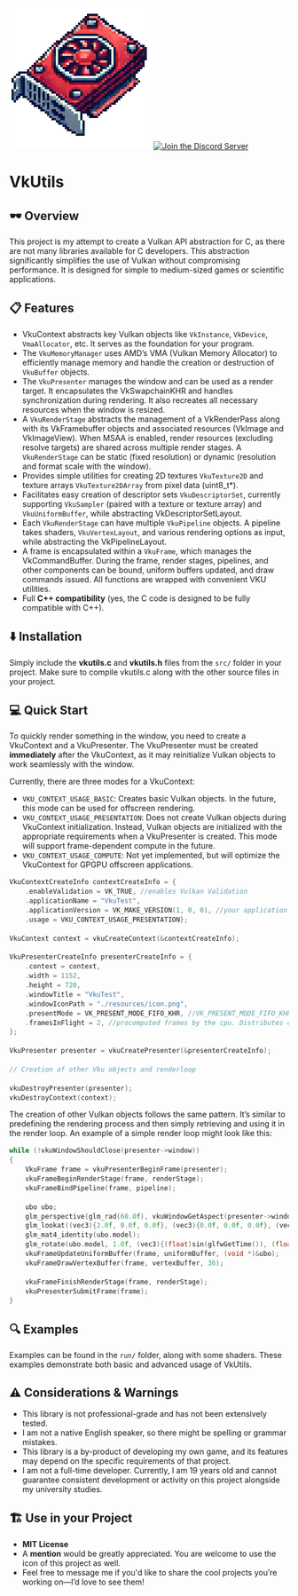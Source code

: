 ![Logo](run/resources/icon_medium.png)
[![Join the Discord Server](https://discordapp.com/api/guilds/1322913633319256075/widget.png?style=banner1)](https://discord.gg/at7fpRyqvA)
# VkUtils
## 🕶️ Overview
This project is my attempt to create a Vulkan API abstraction for C, as there are not many libraries available for C developers. This abstraction significantly simplifies the use of Vulkan without compromising performance. It is designed for simple to medium-sized games or scientific applications.

## 📋 Features
- VkuContext abstracts key Vulkan objects like `VkInstance`, `VkDevice`, `VmaAllocator`, etc. It serves as the foundation for your program.
- The `VkuMemoryManager` uses AMD’s VMA (Vulkan Memory Allocator) to efficiently manage memory and handle the creation or destruction of `VkuBuffer` objects.
- The `VkuPresenter` manages the window and can be used as a render target. It encapsulates the VkSwapchainKHR and handles synchronization during rendering. It also recreates all necessary resources when the window is resized.
- A `VkuRenderStage` abstracts the management of a VkRenderPass along with its VkFramebuffer objects and associated resources (VkImage and VkImageView). When MSAA is enabled, render resources (excluding resolve targets) are shared across multiple render stages. A `VkuRenderStage` can be static (fixed resolution) or dynamic (resolution and format scale with the window).
- Provides simple utilities for creating 2D textures `VkuTexture2D` and texture arrays `VkuTexture2DArray` from pixel data (uint8_t*).
- Facilitates easy creation of descriptor sets `VkuDescriptorSet`, currently supporting `VkuSampler` (paired with a texture or texture array) and `VkuUniformBuffer`, while abstracting VkDescriptorSetLayout.
- Each `VkuRenderStage` can have multiple `VkuPipeline` objects. A pipeline takes shaders, `VkuVertexLayout`, and various rendering options as input, while abstracting the VkPipelineLayout.
- A frame is encapsulated within a `VkuFrame`, which manages the VkCommandBuffer. During the frame, render stages, pipelines, and other components can be bound, uniform buffers updated, and draw commands issued. All functions are wrapped with convenient VKU utilities.
- Full **C++ compatibility** (yes, the C code is designed to be fully compatible with C++).

## ⬇️ Installation
Simply include the **vkutils.c** and **vkutils.h** files from the `src/` folder in your project. Make sure to compile vkutils.c along with the other source files in your project.

## 💻 Quick Start
To quickly render something in the window, you need to create a VkuContext and a VkuPresenter. The VkuPresenter must be created **immediately** after the VkuContext, as it may reinitialize Vulkan objects to work seamlessly with the window.

Currently, there are three modes for a VkuContext:
- `VKU_CONTEXT_USAGE_BASIC`: Creates basic Vulkan objects. In the future, this mode can be used for offscreen rendering.
- `VKU_CONTEXT_USAGE_PRESENTATION`: Does not create Vulkan objects during VkuContext initialization. Instead, Vulkan objects are initialized with the appropriate requirements when a VkuPresenter is created. This mode will support frame-dependent compute in the future.
- `VKU_CONTEXT_USAGE_COMPUTE`: Not yet implemented, but will optimize the VkuContext for GPGPU offscreen applications.
```c
VkuContextCreateInfo contextCreateInfo = {
    .enableValidation = VK_TRUE, //enables Vulkan Validation
    .applicationName = "VkuTest",
    .applicationVersion = VK_MAKE_VERSION(1, 0, 0), //your application version
    .usage = VKU_CONTEXT_USAGE_PRESENTATION};

VkuContext context = vkuCreateContext(&contextCreateInfo);

VkuPresenterCreateInfo presenterCreateInfo = {
    .context = context,
    .width = 1152,
    .height = 720,
    .windowTitle = "VkuTest",
    .windowIconPath = "./resources/icon.png",
    .presentMode = VK_PRESENT_MODE_FIFO_KHR, //VK_PRESENT_MODE_FIFO_KHR is like vsync else VK_PRESENT_MODE_FIFO_KHR is recommended (as fast a possible)
    .framesInFlight = 2, //procomputed frames by the cpu. Distributes cpu load evenly at the cost of latency
};

VkuPresenter presenter = vkuCreatePresenter(&presenterCreateInfo);

// Creation of other Vku objects and renderloop

vkuDestroyPresenter(presenter);
vkuDestroyContext(context);
```
The creation of other Vulkan objects follows the same pattern. It’s similar to predefining the rendering process and then simply retrieving and using it in the render loop.
An example of a simple render loop might look like this:
```c
while (!vkuWindowShouldClose(presenter->window))
{
    VkuFrame frame = vkuPresenterBeginFrame(presenter);
    vkuFrameBeginRenderStage(frame, renderStage);
    vkuFrameBindPipeline(frame, pipeline);

    ubo ubo;
    glm_perspective(glm_rad(60.0f), vkuWindowGetAspect(presenter->window), 0.1f, 10.0f, ubo.projection);
    glm_lookat((vec3){2.0f, 0.0f, 0.0f}, (vec3){0.0f, 0.0f, 0.0f}, (vec3){0.001, 1.0f, 0.0f}, ubo.view);
    glm_mat4_identity(ubo.model);
    glm_rotate(ubo.model, 1.0f, (vec3){(float)sin(glfwGetTime()), (float)cos(glfwGetTime()), (float)sin(glfwGetTime())});
    vkuFrameUpdateUniformBuffer(frame, uniformBuffer, (void *)&ubo);
    vkuFrameDrawVertexBuffer(frame, vertexBuffer, 36);

    vkuFrameFinishRenderStage(frame, renderStage);
    vkuPresenterSubmitFrame(frame);
}
```

## 🔍 Examples
Examples can be found in the `run/` folder, along with some shaders. These examples demonstrate both basic and advanced usage of VkUtils.

## ⚠️ Considerations & Warnings
- This library is not professional-grade and has not been extensively tested.
- I am not a native English speaker, so there might be spelling or grammar mistakes.
- This library is a by-product of developing my own game, and its features may depend on the specific requirements of that project.
- I am not a full-time developer. Currently, I am 19 years old and cannot guarantee consistent development or activity on this project alongside my university studies.

## 🏗️ Use in your Project
- **MIT License**
- A **mention** would be greatly appreciated. You are welcome to use the icon of this project as well.
- Feel free to message me if you'd like to share the cool projects you’re working on—I’d love to see them!